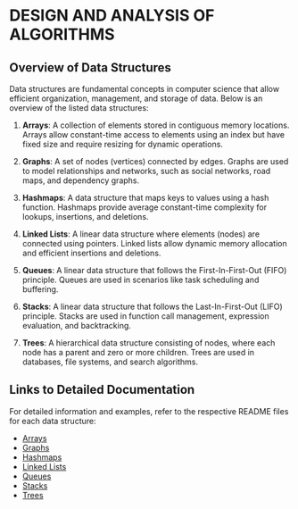 # DESIGN AND ANALYSIS OF ALGORITHMS

## Overview of Data Structures

Data structures are fundamental concepts in computer science that allow efficient organization, management, and storage of data. Below is an overview of the listed data structures:

1. **Arrays**: A collection of elements stored in contiguous memory locations. Arrays allow constant-time access to elements using an index but have fixed size and require resizing for dynamic operations.

2. **Graphs**: A set of nodes (vertices) connected by edges. Graphs are used to model relationships and networks, such as social networks, road maps, and dependency graphs.

3. **Hashmaps**: A data structure that maps keys to values using a hash function. Hashmaps provide average constant-time complexity for lookups, insertions, and deletions.

4. **Linked Lists**: A linear data structure where elements (nodes) are connected using pointers. Linked lists allow dynamic memory allocation and efficient insertions and deletions.

5. **Queues**: A linear data structure that follows the First-In-First-Out (FIFO) principle. Queues are used in scenarios like task scheduling and buffering.

6. **Stacks**: A linear data structure that follows the Last-In-First-Out (LIFO) principle. Stacks are used in function call management, expression evaluation, and backtracking.

7. **Trees**: A hierarchical data structure consisting of nodes, where each node has a parent and zero or more children. Trees are used in databases, file systems, and search algorithms.

## Links to Detailed Documentation

For detailed information and examples, refer to the respective README files for each data structure:

- [Arrays](./001_arrays/README.md)
- [Graphs](./007_graphs/README.md)
- [Hashmaps](./005_hashmaps/README.md)
- [Linked Lists](./002_linkedlists/README.md)
- [Queues](./004_queues/README.md)
- [Stacks](./003_stacks/README.md)
- [Trees](./006_trees/README.md)

